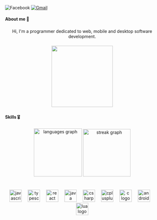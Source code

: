 <div align="center>

###Profile 🙎
  [![Facebook](https://img.shields.io/badge/Facebook-1877F2?style=for-the-badge&logo=facebook&logoColor=white)](https://www.facebook.com/yourfacebookprofile)
  [![Gmail](https://img.shields.io/badge/Gmail-D14836?style=for-the-badge&logo=gmail&logoColor=white)](mailto:yourgmailaddress@gmail.com)

</div>

<h4 align="left">About me 🦖</h4>

###

<p align="center">Hi, I'm a programmer dedicated to web, mobile and desktop software development.</p>

###

<div align="center">
  <img height="200" src="https://i.pinimg.com/originals/1f/06/e4/1f06e4df238be453656074872883ea60.gif"  />
</div>

###

<h4 align="left">Skills 🎖️</h4>

###

<div align="center">
  <img src="https://github-readme-stats.vercel.app/api/top-langs?username=CristianRonald&locale=en&hide_title=false&layout=compact&card_width=320&langs_count=6&theme=vue-dark&hide_border=true&order=2&custom_title=Languages%F0%9F%94%A5" height="157" alt="languages graph"  />
  <img src="https://streak-stats.demolab.com?user=CristianRonald&locale=en&mode=weekly&theme=vue-dark&hide_border=true&border_radius=5&date_format=j/n%5B/Y%5D&order=3" height="155" alt="streak graph"  />
</div>

###

<br clear="both">

<div align="center">
  <img src="https://cdn.jsdelivr.net/gh/devicons/devicon/icons/javascript/javascript-original.svg" height="40" alt="javascript logo"  />
  <img width="12" />
  <img src="https://cdn.jsdelivr.net/gh/devicons/devicon/icons/typescript/typescript-original.svg" height="40" alt="typescript logo"  />
  <img width="12" />
  <img src="https://cdn.jsdelivr.net/gh/devicons/devicon/icons/react/react-original.svg" height="40" alt="react logo"  />
  <img width="12" />
  <img src="https://cdn.jsdelivr.net/gh/devicons/devicon/icons/java/java-original.svg" height="40" alt="java logo"  />
  <img width="12" />
  <img src="https://cdn.jsdelivr.net/gh/devicons/devicon/icons/csharp/csharp-original.svg" height="40" alt="csharp logo"  />
  <img width="12" />
  <img src="https://cdn.jsdelivr.net/gh/devicons/devicon/icons/cplusplus/cplusplus-original.svg" height="40" alt="cplusplus logo"  />
  <img width="12" />
  <img src="https://cdn.jsdelivr.net/gh/devicons/devicon/icons/c/c-original.svg" height="40" alt="c logo"  />
  <img width="12" />
  <img src="https://cdn.jsdelivr.net/gh/devicons/devicon/icons/android/android-original.svg" height="40" alt="android logo"  />
  <img width="12" />
  <img src="https://cdn.jsdelivr.net/gh/devicons/devicon/icons/lua/lua-original.svg" height="40" alt="lua logo"  />
</div>

###
